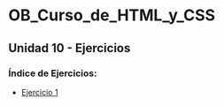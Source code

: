# OB_Curso_de_HTML_y_CSS
## Unidad 10 - Ejercicios
### Índice de Ejercicios:
- [Ejercicio 1](ejercicio_01)
